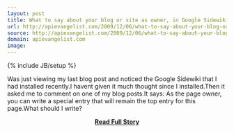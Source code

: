 ```yaml
---
layout: post
title: What to say about your blog or site as owner, in Google Sidewiki?
url: http://apievangelist.com/2009/12/06/what-to-say-about-your-blog-or-site-as-owner-in-google-sidewiki/
source: http://apievangelist.com/2009/12/06/what-to-say-about-your-blog-or-site-as-owner-in-google-sidewiki/
domain: apievangelist.com
image: 
---
```

{% include JB/setup %}<p>Was just viewing my last blog post and noticed the Google Sidewiki that I had installed recently.I havent given it much thought since I installed.Then it asked me to comment on one of my blog posts.It says:
As the page owner, you can write a special entry that will remain the top entry for this page.What should I write?</p>
<center><p><a href="http://apievangelist.com/2009/12/06/what-to-say-about-your-blog-or-site-as-owner-in-google-sidewiki/" style='padding:25px; font-sze:18px; font-weight: bold;'>Read Full Story</a></p></center>

